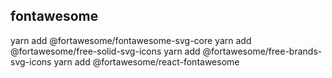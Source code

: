 ## fontawesome
yarn add @fortawesome/fontawesome-svg-core 
yarn add @fortawesome/free-solid-svg-icons
yarn add @fortawesome/free-brands-svg-icons
yarn add @fortawesome/react-fontawesome
